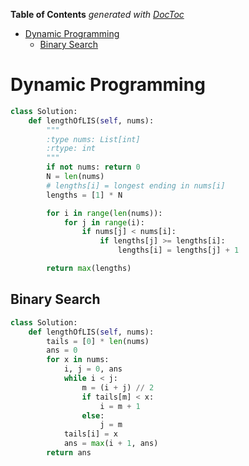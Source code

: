 <!-- START doctoc generated TOC please keep comment here to allow auto update -->
<!-- DON'T EDIT THIS SECTION, INSTEAD RE-RUN doctoc TO UPDATE -->
**Table of Contents**  *generated with [DocToc](https://github.com/thlorenz/doctoc)*

- [Dynamic Programming](#dynamic-programming)
  - [Binary Search](#binary-search)

<!-- END doctoc generated TOC please keep comment here to allow auto update -->

# Dynamic Programming

```python
class Solution:
    def lengthOfLIS(self, nums):
        """
        :type nums: List[int]
        :rtype: int
        """
        if not nums: return 0
        N = len(nums)
        # lengths[i] = longest ending in nums[i]
        lengths = [1] * N

        for i in range(len(nums)):
            for j in range(i):
                if nums[j] < nums[i]:
                    if lengths[j] >= lengths[i]:
                        lengths[i] = lengths[j] + 1

        return max(lengths)
```

## Binary Search

```python
class Solution:
    def lengthOfLIS(self, nums):
        tails = [0] * len(nums)
        ans = 0
        for x in nums:
            i, j = 0, ans
            while i < j:
                m = (i + j) // 2
                if tails[m] < x:
                    i = m + 1
                else:
                    j = m
            tails[i] = x
            ans = max(i + 1, ans)
        return ans
```
